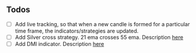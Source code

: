 ## Todos
- [ ] Add live tracking, so that when a new candle is formed for a particular time frame, the indicators/strategies are updated.
- [ ] Add Silver cross strategy. 21 ema crosses 55 ema. Description [here](https://www.binance.com/en/feed/post/286844)
- [ ] Add DMI indicator. Description [here](https://www.investopedia.com/terms/d/dmi.asp)